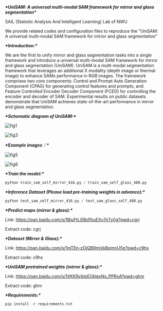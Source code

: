 ***\*UniSAM: A universal multi-modal SAM framework for mirror and glass segmentation\****

SAIL (Statistic Analysis And Intelligent Learning) Lab of NWU

We provide related codes and configuration files to reproduce the "UniSAM: A universal multi-modal SAM framework for mirror and glass segmentation"



***\*Introduction:\****

We are the first to unify mirror and glass segmentation tasks into a single framework and introduce a universal multi-modal SAM framework for mirror and glass segmentation (UniSAM). UniSAM is a multi-modal segmentation framework that leverages an additional X modality (depth image or thermal image) to enhance SAMs performance in RGB images. The framework comprises two core components:  Control and Prompt Auto Generation Component (CPAG) for generating control features and prompts, and Feature Controlled Encoder Decoder Component (FCED) for controlling the encoder and decoder of SAM. Experimental results on public datasets demonstrate that UniSAM achieves state-of-the-art performance in mirror and glass segmentation.



***\*Schematic diagram of UniSAM:\****

![fig1](C:\Users\18329\Desktop\UniSAM_README\fig1.jpg)



![fig3](C:\Users\18329\Desktop\UniSAM_README\fig3.jpg)



***\*Example images：\****

![fig5](C:\Users\18329\Desktop\UniSAM_README\fig5.jpg)



![fig6](C:\Users\18329\Desktop\UniSAM_README\fig6.jpg)



***\*Train the model:\****

```python
python train_sam_self_mirror_416.py / train_sam_self_glass_480.py
```



***\*Inference Dataset (Please load pre-training weights in advance):\****

```python
python test_sam_self_mirror_416.py / test_sam_glass_self_480.py
```



***\*Predict maps (mirror & glass):\****

Link: https://pan.baidu.com/s/1BjuFtLi5Bd1huEXv7n7y0g?pwd=cgrj 

Extract code: cgrj



***\*Dataset (Mirror & Glass):\****

Link: https://pan.baidu.com/s/1mTEn-zOjQB9mIzkBqmnU5g?pwd=c9hs 

Extract code: c9hs



***\*UniSAM pretrained weights (mirror & glass):\****

Link: https://pan.baidu.com/s/1XKK9yblpEOklavNv_PPRxA?pwd=ghnr 

Extract code: ghnr



***\*Requirements:\****

```python
pip install -r requirements.txt
```

